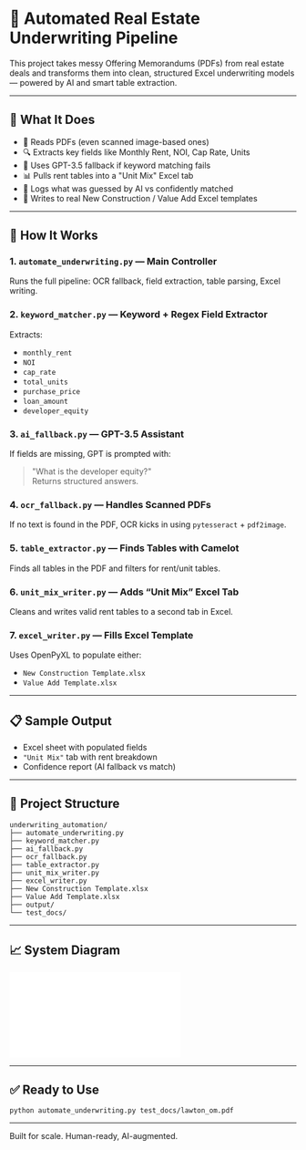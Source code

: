 
# 🧾 Automated Real Estate Underwriting Pipeline

This project takes messy Offering Memorandums (PDFs) from real estate deals and transforms them into clean, structured Excel underwriting models — powered by AI and smart table extraction.

---

## 🚀 What It Does

- 📄 Reads PDFs (even scanned image-based ones)
- 🔍 Extracts key fields like Monthly Rent, NOI, Cap Rate, Units
- 🤖 Uses GPT-3.5 fallback if keyword matching fails
- 📊 Pulls rent tables into a "Unit Mix" Excel tab
- 🧠 Logs what was guessed by AI vs confidently matched
- 📁 Writes to real New Construction / Value Add Excel templates

---

## 🧠 How It Works

### 1. `automate_underwriting.py` — Main Controller
Runs the full pipeline: OCR fallback, field extraction, table parsing, Excel writing.

### 2. `keyword_matcher.py` — Keyword + Regex Field Extractor
Extracts:
- `monthly_rent`
- `NOI`
- `cap_rate`
- `total_units`
- `purchase_price`
- `loan_amount`
- `developer_equity`

### 3. `ai_fallback.py` — GPT-3.5 Assistant
If fields are missing, GPT is prompted with:
> "What is the developer equity?"  
Returns structured answers.

### 4. `ocr_fallback.py` — Handles Scanned PDFs
If no text is found in the PDF, OCR kicks in using `pytesseract` + `pdf2image`.

### 5. `table_extractor.py` — Finds Tables with Camelot
Finds all tables in the PDF and filters for rent/unit tables.

### 6. `unit_mix_writer.py` — Adds “Unit Mix” Excel Tab
Cleans and writes valid rent tables to a second tab in Excel.

### 7. `excel_writer.py` — Fills Excel Template
Uses OpenPyXL to populate either:
- `New Construction Template.xlsx`
- `Value Add Template.xlsx`

---

## 📋 Sample Output

- Excel sheet with populated fields
- `"Unit Mix"` tab with rent breakdown
- Confidence report (AI fallback vs match)

---

## 📂 Project Structure

```
underwriting_automation/
├── automate_underwriting.py
├── keyword_matcher.py
├── ai_fallback.py
├── ocr_fallback.py
├── table_extractor.py
├── unit_mix_writer.py
├── excel_writer.py
├── New Construction Template.xlsx
├── Value Add Template.xlsx
├── output/
└── test_docs/
```

---

## 📈 System Diagram

![Underwriting Flowchart](Underwriting_Flowchart.pdf)

---

## ✅ Ready to Use

```
python automate_underwriting.py test_docs/lawton_om.pdf
```

---

Built for scale. Human-ready, AI-augmented.
